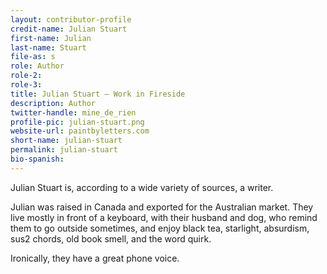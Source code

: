 ```yaml
---
layout: contributor-profile
credit-name: Julian Stuart
first-name: Julian
last-name: Stuart
file-as: s
role: Author
role-2:
role-3:
title: Julian Stuart — Work in Fireside
description: Author
twitter-handle: mine_de_rien
profile-pic: julian-stuart.png
website-url: paintbyletters.com
short-name: julian-stuart
permalink: julian-stuart
bio-spanish:
---
```

Julian Stuart is, according to a wide variety of sources, a writer.

Julian was raised in Canada and exported for the Australian market. They live mostly in front of a keyboard, with their husband and dog, who remind them to go outside sometimes, and enjoy black tea, starlight, absurdism, sus2 chords, old book smell, and the word quirk.

Ironically, they have a great phone voice.
